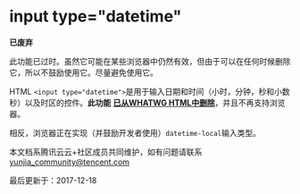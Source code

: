 # input type="datetime"

**已废弃**



此功能已过时。虽然它可能在某些浏览器中仍然有效，但由于可以在任何时候删除它，所以不鼓励使用它。尽量避免使用它。

HTML `<input type="datetime">`是用于输入日期和时间（小时，分钟，秒和小数秒）以及时区的控件。**此功能** [**已从WHATWG HTML中删除**](https://github.com/whatwg/html/issues/336)，并且不再支持浏览器。

相反，浏览器正在实现（并鼓励开发者使用）`datetime-local`输入类型。

本文档系腾讯云云+社区成员共同维护，如有问题请联系 yunjia_community@tencent.com

最后更新于：2017-12-18